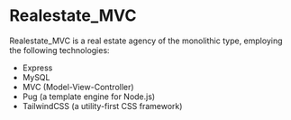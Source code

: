 # Realestate_MVC

Realestate_MVC is a real estate agency of the monolithic type, employing the following technologies:

- Express
- MySQL
- MVC (Model-View-Controller)
- Pug (a template engine for Node.js)
- TailwindCSS (a utility-first CSS framework)

